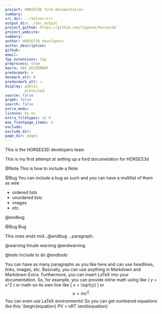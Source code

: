 ```yaml
---
project: HORSES3D ford documentation
summary: 
src_dir: ../Solver/src
output_dir: ./doc_output
project_github: https://github.com/loganoz/horses3d
project_website: 
summary: 
author: HORSES3D developers
author_description: 
github: 
email: 
fpp_extensions: fpp
preprocess: true
macro: HAS_DECREMENT
predocmark: >
docmark_alt: #
predocmark_alt: <
display: public
         protected
source: false
graph: false
search: false
extra_mods: 
license: by-nc
extra_filetypes: sh #
max_frontpage_items: 4
exclude: 
exclude_dir: 
page_dir: pages
---
```


This is the HORSES3D developers team

This is my first attempt at setting up a ford documetation for HORSES3d

@Note
This is how to include a Note

@Bug
You can include a bug as such and you can have a multilist of them as wee

- ordered lists
- unordered lists
- images
- etc.

@endbug

@Bug Bug 

This ones ends mid...@endbug ...paragraph.

@warning
Inlude warning
@endwarning

@todo
Include to do
@endtodo


You can have as many paragraphs as you like here and can use headlines, links,
images, etc. Basically, you can use anything in Markdown and Markdown-Extra.
Furthermore, you can insert LaTeX into your documentation. So, for example,
you can provide inline math using like \( y = x^2 \) or math on its own line
like \[ x = \sqrt{y} \] or $$ e = mc^2. $$ You can even use LaTeX environments!
So you can get numbered equations like this:
\begin{equation}
  PV = nRT
\end{equation}

